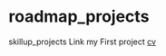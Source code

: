 # roadmap_projects
 skillup_projects
 Link my First project [cv](https://github.com/NarsamRohitsai/roadmap_projects/blob/main/CV/cv.html)
